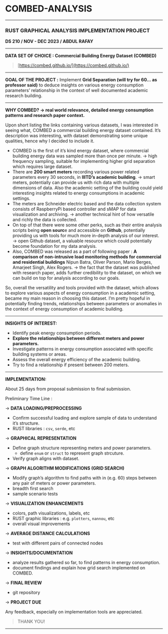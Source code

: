 # COMBED-ANALYSIS

---

### **RUST GRAPHICAL ANALYSIS IMPLEMENTATION PROJECT**

**DS 210 /  NOV - DEC 2023 / ABDUL RAFAY** 

---

**DATA SET OF CHOICE : Commercial Building Energy Dataset (COMBED)**

> [https://combed.github.io/](https://combed.github.io/)
> 

---

**GOAL OF THE PROJECT :**  Implement **Grid Separation (will try for 60… as professor said)** to deduce insights on various energy consumption parameters’ relationship in the context of well documented academic research building.

---

******WHY COMBED? → real world relevance, detailed energy consumption patterns and research paper context.******

Upon short listing the links containing various datasets, I was interested in seeing what, COMBED a commercial building energy dataset contained. It’s description was interesting, with dataset demonstrating some unique qualities, hence why I decided to include it. 

- COMBED is the first of it’s kind energy dataset, where commercial building energy data was sampled more than once per minute. → high frequency sampling, suitable for implementing higher grid separation which requires large dataset.
- There are **200 smart meters** recording various power related parameters every 30 seconds, in **IIITD’s academic building**. → smart meters, potentially can provide us with rich data with multiple dimensions of data. Also the academic setting of the building could yield interesting insights related to energy consumptions in academic settings.
- The meters are Schneider electric based and the data collection system consists of RaspberryPi based controller and sMAP for data visualization and archiving. → another technical hint of how versatile and richly the data is collected.
- On top of that there were some other perks, such as their entire analysis scripts being **open sourc**e and accessible on **Github**, potentially providing us with tools for much more in-depth analysis of our interest. → open Github dataset, a valuable resource which could potentially become foundation for my data analysis.
- Also, COMBED was released as a part of following paper : **A comparison of non-intrusive load monitoring methods for commercial and residential buildings** Nipun Batra, Oliver Parson, Mario Berges, Amarjeet Singh, Alex Rogers. → the fact that the dataset was published with research paper, adds further credibility to the dataset, on which we can build on top for analysis according to our goals.

So, overall the versatility and tools provided with the dataset, which allows to explore various aspects of energy consumption in a academic setting, became my main reason in choosing this dataset. I’m pretty hopeful in potentially finding trends, relationships between parameters or anomalies in the context of energy consumption of academic building.

---

**INSIGHTS OF INTEREST:** 

- Identify peak energy consumption periods.
- **Explore the relationships between different meters and power parameters.**
- Investigate patterns in energy consumption associated with specific building systems or areas.
- Assess the overall energy efficiency of the academic building.
- Try to find a relationship if present between 200 meters.

---

******************************IMPLEMENTATION:******************************

About 25 days from proposal submission to final submission.

Preliminary Time Line : 

→ **DATA LOADING/PREPROCESSING**

- Confirm successful loading and explore sample of data to understand it’s structure.
- RUST libraries : `csv`, `serde`, etc

→ **GRAPHICAL REPRESENTATION**

- Define graph structure representing meters and power parameters.
    - define `enum` or `struct` to represent graph strcuture.
- Verify graph aligns with dataset.

→ **GRAPH ALGORITHM MODIFICATIONS (GRID SEARCH)**

- Modify graph’s algorithm to find paths with in (e.g. 60) steps between any pair of meters or power parameters.
- breadth first search
- sample scenario tests

→ **VISUALIZATION ENHANCEMENTS** 

- colors, path visualizations, labels, etc
- RUST graphic libraries : e.g. `plotters`, `nannou`, etc
- overall visual improvements

→ **AVERAGE DISTANCE CALCULATIONS**

- test with different pairs of connected nodes

→ **INSIGHTS/DOCUMENTATION**

- analyze results gathered so far, to find patterns in energy consumption.
- document findings and explain how grid search implemented on COMBED.

→ **FINAL REVIEW**

- git repository

→ **PROJECT DUE**

Any feedback, especially on implementation tools are appreciated.

> THANK YOU!
> 

---
